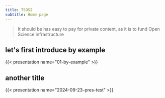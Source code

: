 ```yaml
---
title: TSOSI
subtitle: Home page
---
```



> It should be has easy to pay for private content, as it is to fund Open Science infrastructure


## let's first introduce by example

{{< presentation name="01-by-example" >}}

## another title

{{< presentation name="2024-09-23-pres-test" >}}
